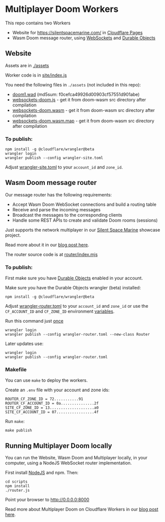 # Multiplayer Doom Workers

This repo contains two Workers

- Website for https://silentspacemarine.com/ in [Cloudflare Pages][3]
- Wasm Doom message router, using [WebSockets][1] and [Durable Objects][2]

## Website

Assets are in [./assets][8]

Worker code is in [site/index.js][9]

You need the following files in ```./assets``` (not included in this repo):

 * [doom1.wad][15] (md5sum: f0cefca49926d00903cf57551d901abe)
 * [websockets-doom.js][16] - get it from doom-wasm src directory after compilation
 * [websockets-doom.wasm][16] - get it from doom-wasm src directory after compilation
 * [websockets-doom.wasm.map][16] - get it from doom-wasm src directory after compilation

### To publish:

```
npm install -g @cloudflare/wrangler@beta
wrangler login
wrangler publish --config wrangler-site.toml
```

Adjust [wrangler-site.toml][4] to your ```account_id``` and ```zone_id```.

## Wasm Doom message router

Our message router has the following requirements:

- Accept Wasm Doom WebSocket connections and build a routing table
- Receive and parse the incoming messages
- Broadcast the messages to the corresponding clients
- Handle some REST APIs to create and validate Doom rooms (sessions)

Just supports the network multiplayer in our [Silent Space Marine][6] showcase project.

Read more about it in our [blog post here][5].

The router source code is at [router/index.mjs][7]

### To publish:

First make sure you have [Durable Objects][10] enabled in your account.

Make sure you have the Durable Objects wrangler (beta) installed:

```
npm install -g @cloudflare/wrangler@beta
```

Adjust [wrangler-router.toml][11] to your ```account_id``` and ```zone_id``` or use the ```CF_ACCOUNT_ID``` and ```CF_ZONE_ID``` environment [variables][14].

Run this command just [once][12]

```
wrangler login
wrangler publish --config wrangler-router.toml --new-class Router
```

Later updates use:

```
wrangler login
wrangler publish --config wrangler-router.toml
```

### Makefile

You can use ```make``` to deploy the workers.

Create an ```.env``` file with your account and zone ids:

```
ROUTER_CF_ZONE_ID = 72...........91
ROUTER_CF_ACCOUNT_ID = 0a...............2f
SITE_CF_ZONE_ID = 13....................a0
SITE_CF_ACCOUNT_ID = 07.................4f
```

Run ```make```:

```
make publish
```

## Running Multiplayer Doom locally

You can run the Website, Wasm Doom and Multiplayer locally, in your computer, using a NodeJS WebSocket router implementation.

First install [NodeJS][13] and npm. Then:

```
cd scripts
npm install
./router.js
```

Point your browser to http://0.0.0.0:8000

Read more about Multiplayer Doom on Cloudflare Workers in our [blog post here][5].

[1]: https://developers.cloudflare.com/workers/runtime-apis/websockets
[2]: https://developers.cloudflare.com/workers/runtime-apis/durable-objects
[3]: https://developers.cloudflare.com/pages/
[4]: wrangler-site.toml
[5]: https://blog.cloudflare.com/doom-multiplayer-workers
[6]: https://silentspacemarine.com/
[7]: router/index.mjs
[8]: assets
[9]: site/index.js
[10]: https://developers.cloudflare.com/workers/learning/using-durable-objects
[11]: wrangler-router.toml
[12]: https://developers.cloudflare.com/workers/learning/using-durable-objects#publishing-durable-object-classes
[13]: https://github.com/nvm-sh/nvm#installing-and-updating
[14]: https://developers.cloudflare.com/workers/cli-wrangler/configuration
[15]: https://doomwiki.org/wiki/DOOM1.WAD
[16]: https://github.com/cloudflare/doom-wasm
